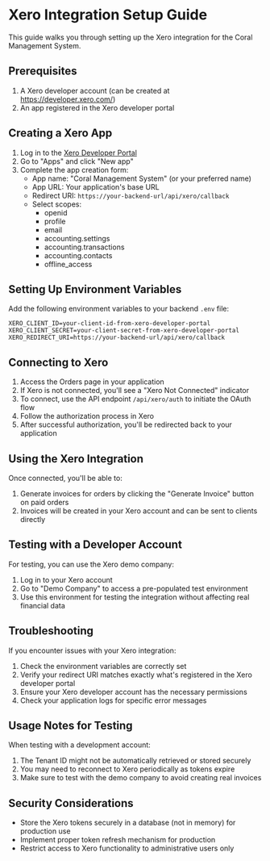 # Xero Integration Setup Guide

This guide walks you through setting up the Xero integration for the Coral Management System.

## Prerequisites

1. A Xero developer account (can be created at https://developer.xero.com/)
2. An app registered in the Xero developer portal

## Creating a Xero App

1. Log in to the [Xero Developer Portal](https://developer.xero.com/)
2. Go to "Apps" and click "New app"
3. Complete the app creation form:
   - App name: "Coral Management System" (or your preferred name)
   - App URL: Your application's base URL
   - Redirect URI: `https://your-backend-url/api/xero/callback`
   - Select scopes: 
     - openid
     - profile
     - email
     - accounting.settings
     - accounting.transactions
     - accounting.contacts
     - offline_access

## Setting Up Environment Variables

Add the following environment variables to your backend `.env` file:

```
XERO_CLIENT_ID=your-client-id-from-xero-developer-portal
XERO_CLIENT_SECRET=your-client-secret-from-xero-developer-portal
XERO_REDIRECT_URI=https://your-backend-url/api/xero/callback
```

## Connecting to Xero

1. Access the Orders page in your application
2. If Xero is not connected, you'll see a "Xero Not Connected" indicator
3. To connect, use the API endpoint `/api/xero/auth` to initiate the OAuth flow
4. Follow the authorization process in Xero
5. After successful authorization, you'll be redirected back to your application

## Using the Xero Integration

Once connected, you'll be able to:

1. Generate invoices for orders by clicking the "Generate Invoice" button on paid orders
2. Invoices will be created in your Xero account and can be sent to clients directly

## Testing with a Developer Account

For testing, you can use the Xero demo company:

1. Log in to your Xero account
2. Go to "Demo Company" to access a pre-populated test environment
3. Use this environment for testing the integration without affecting real financial data

## Troubleshooting

If you encounter issues with your Xero integration:

1. Check the environment variables are correctly set
2. Verify your redirect URI matches exactly what's registered in the Xero developer portal
3. Ensure your Xero developer account has the necessary permissions
4. Check your application logs for specific error messages

## Usage Notes for Testing

When testing with a development account:

1. The Tenant ID might not be automatically retrieved or stored securely
2. You may need to reconnect to Xero periodically as tokens expire
3. Make sure to test with the demo company to avoid creating real invoices

## Security Considerations

- Store the Xero tokens securely in a database (not in memory) for production use
- Implement proper token refresh mechanism for production
- Restrict access to Xero functionality to administrative users only
